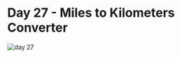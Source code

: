 # Day 27 - Miles to Kilometers Converter
![day 27](https://github.com/user-attachments/assets/0adfd051-b3c5-4c23-af42-dfbc3fa0c73c)
